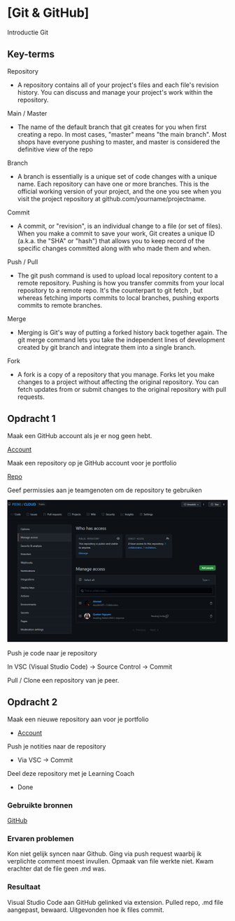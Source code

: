 # [Git & GitHub]

Introductie Git

## Key-terms

Repository

- A repository contains all of your project's files and each file's revision history. You can discuss and manage your project's work within the repository.

Main / Master

- The name of the default branch that git creates for you when first creating a repo. In most cases, "master" means "the main branch". Most shops have everyone pushing to master, and master is considered the definitive view of the repo

Branch

- A branch is essentially is a unique set of code changes with a unique name. Each repository can have one or more branches. This is the official working version of your project, and the one you see when you visit the project repository at github.com/yourname/projectname.

Commit

- A commit, or "revision", is an individual change to a file (or set of files). When you make a commit to save your work, Git creates a unique ID (a.k.a. the "SHA" or "hash") that allows you to keep record of the specific changes committed along with who made them and when.

Push / Pull

- The git push command is used to upload local repository content to a remote repository. Pushing is how you transfer commits from your local repository to a remote repo. It's the counterpart to git fetch , but whereas fetching imports commits to local branches, pushing exports commits to remote branches.

Merge

- Merging is Git's way of putting a forked history back together again. The git merge command lets you take the independent lines of development created by git branch and integrate them into a single branch.

Fork

- A fork is a copy of a repository that you manage. Forks let you make changes to a project without affecting the original repository. You can fetch updates from or submit changes to the original repository with pull requests.

## Opdracht 1

Maak een GitHub account als je er nog geen hebt.

[Account](https://github.com/P03KI)

Maak een repository op je GitHub account voor je portfolio

[Repo](https://github.com/techgrounds/cloud-6-repo-P03KI)

Geef permissies aan je teamgenoten om de repository te gebruiken

![screenshot van GitHub](../00_includes/TeamPermissions.png)

Push je code naar je repository

In VSC (Visual Studio Code) -> Source Control -> Commit

Pull / Clone een repository van je peer.


## Opdracht 2

Maak een nieuwe repository aan voor je portfolio

- [Account](https://github.com/P03KI/CLOUD101)

Push je notities naar de repository

- Via VSC -> Commit

Deel deze repository met je Learning Coach

- Done


### Gebruikte bronnen

[GitHub](https://docs.github.com/en)

### Ervaren problemen

Kon niet gelijk syncen naar Github. Ging via push request waarbij ik verplichte comment moest invullen. Opmaak van file werkte niet. Kwam erachter dat de file geen .md was.

### Resultaat

Visual Studio Code aan GitHub gelinked via extension. Pulled repo, .md file aangepast, bewaard. Uitgevonden hoe ik files commit.

